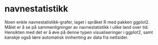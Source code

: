 # navnestatistikk

Noen enkle navnestatistikk-grafer, laget i språket R med pakken ggplot2. Målet er å se på sammenligninger av navnestatistikk i ulike land over tid. Hensikten med det er å øve på denne typen visualiseringer i ggplot2, samt kanskje også lære automatisk innhenting av data fra nettsider.
